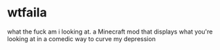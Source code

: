 # wtfaila
what the fuck am i looking at. a Minecraft mod that displays what you're looking at in a comedic way to curve my depression
